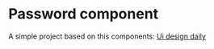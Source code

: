 # Password component

A simple project based on this components: [Ui design daily](https://uidesigndaily.com/posts/figma-enter-password-log-in-authentication-card-day-1583)

